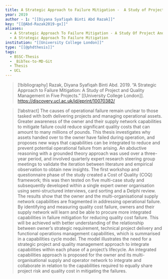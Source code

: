 ```yaml
---
title: A Strategic Approach to Failure Mitigation -  A Study of Project and Quality Management in Five Projects
year: 2019
author - 1: "[[Diyana Syafiqah Binti Abd Razak]]"
key: "[[@Abd-Razak2019-gx]]"
aliases:
  - A Strategic Approach To Failure Mitigation - A Study Of Project And Quality Management In Five Projects
  - A Strategic Approach To Failure Mitigation
institution: "[[University College London]]"
type: "[[@phdthesis]]"
tags:
  - BSSC-Thesis
  - _BibTex-to-MD-Git
  - Thesis
  - UCL
---
```


> [!bibliography]
> Razak, Diyana Syafiqah Binti Abd. 2019. “A Strategic Approach to Failure Mitigation: A Study of Project and Quality Management in Five Projects.” [[University College London]]. https://discovery.ucl.ac.uk/id/eprint/10070382/

> [!abstract]
> The causes of operational failure remain unclear to those tasked with both delivering projects and managing operational assets. Greater awareness of the owner and their supply network capabilities to mitigate failure could reduce significant quality costs that can amount to many millions of pounds. This thesis investigates why assets handed over to the owner have failed during operation, and proposes new ways that capabilities can be integrated to reduce and prevent potential operational failure from arising. An abductive reasoning with a grounded theory approach was used over a three-year period, and involved quarterly expert research steering group meetings to validate the iteration between literature and empirical observation to obtain new insights. The first workshop and questionnaire phase of the study created a Cost of Quality (COQ) framework; this was then tested on five multi-case study and subsequently developed within a single expert owner organisation using semi-structured interviews, card sorting and a Delphi review. The results show that the owner and the multi-organisational supply network capabilities are fragmented in addressing operational failure. By identifying and measuring quality cost failure, owners and their supply network will learn and be able to procure more integrated capabilities in failure mitigation for reducing quality cost failure. This will be achieved with better understanding of the relationship between owner’s strategic requirement, technical project delivery and functional operations management capabilities, which is summarised in a capabilities cycle model. The model illustrates the need for a strategic project and quality management approach to integrate capabilities within each phase of a project’s lifecycle. An integrated capabilities approach is proposed for the owner and its multi-organisational supply and operator network to integrate and collaborate in relation to the capabilities required to equally share project risk and quality cost in mitigating the failures.